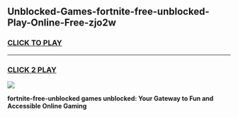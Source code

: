 
## Unblocked-Games-fortnite-free-unblocked-Play-Online-Free-zjo2w
<h3>
<a href="https://premium76.site?title=fortnite-free-unblocked&ref=26A">CLICK TO PLAY</a></h3>
<hr>

<h3>
<a href="https://premium76.site?title=fortnite-free-unblocked&ref=26A">CLICK 2 PLAY</a>
  
</h3>

<a href="https://premium76.site?title=fortnite-free-unblocked&ref=26A"><img src="https://clearcache.store/games.png"></a>


**fortnite-free-unblocked games unblocked: Your Gateway to Fun and Accessible Online Gaming**
